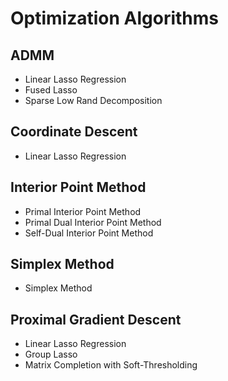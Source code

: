 # Optimization Algorithms

## ADMM
- Linear Lasso Regression
- Fused Lasso
- Sparse Low Rand Decomposition

## Coordinate Descent
- Linear Lasso Regression

## Interior Point Method
- Primal Interior Point Method
- Primal Dual Interior Point Method
- Self-Dual Interior Point Method

## Simplex Method
- Simplex Method

## Proximal Gradient Descent
- Linear Lasso Regression
- Group Lasso  
- Matrix Completion with Soft-Thresholding